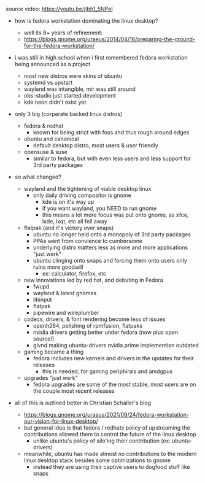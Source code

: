 source video: https://youtu.be/jIbh1_5NPeI

- how is fedora workstation dominating the linux desktop?
    - well its 8+ years of refinement:
    - https://blogs.gnome.org/uraeus/2014/04/16/preparing-the-ground-for-the-fedora-workstation/

- i was still in high school when i first remembered fedora workstation being announced as a project
    - most new distros were skins of ubuntu
    - systemd vs upstart
    - wayland was intangible, mir was still around
    - obs-studio just started development
    - kde neon didn't exist yet

- only 3 big (corperate backed linux distros)
    - fedora & redhat
        - known for being strict with foss and thus rough around edges
    - ubuntu and canonical
        - default desktop distro, most users & user friendly
    - opensuse & suse
        - similar to fedora, but with even less users and less support for 3rd party packages

- so what changed?
    - wayland and the tightening of viable desktop linux
        - only daily driving compositor is gnome
            - kde is on it's way up
            - if you want wayland, you NEED to run gnome
            - this means a lot more focus was put onto gnome, as xfce, lxde, lxqt, etc all fell away
    - flatpak (and it's victory over snaps)
        - ubuntu no longer held onto a monopoly of 3rd party packages
        - PPAs went from convience to cumbersome
        - underlying distro matters less as more and more applications "just werk"
        - ubuntu clinging onto snaps and forcing them onto users only ruins more goodwill
            - ex: calculator, firefox, etc
    - new innovations led by red hat, and debuting in Fedora
        - fwupd
        - wayland & latest gnomes
        - libinput
        - flatpak
        - pipewire and wireplumber
    - codecs, drivers, & font rendering become less of issues
        - openh264, polishing of rpmfusion, flatpaks
        - nvidia drivers getting better under fedora (now plus open source!)
        - glvnd making ubuntu-drivers nvidia prime implemention outdated
    - gaming became a thing
        - fedora includes new kernels and drivers in the updates for their releases
            - this is needed, for gaming periphirals and amdgpus
    - upgrades "just werk"
        - fedora upgrades are some of the most stable, most users are on the couple most recent releases

- all of this is outlined better in Christian Schaller's blog
    - https://blogs.gnome.org/uraeus/2021/09/24/fedora-workstation-our-vision-for-linux-desktop/
    - but general idea is that fedora / redhats policy of upstreaming the contributions allowed
    them to control the future of the linux desktop
        - unlike ubuntu's policy of silo'ing their contribution (ex: ubuntu-drivers)
    - meanwhile, ubuntu has made almost no contributions to the modern linux desktop stack besides
    some optimizations to gnome
        - instead they are using their captive users to dogfood stuff like snaps
